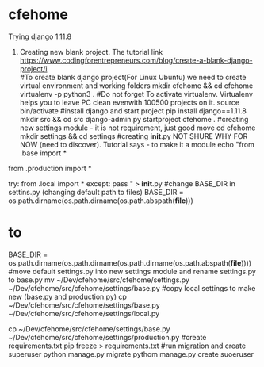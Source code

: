 # cfehome
Trying django 1.11.8 
1. Creating new blank project. The tutorial link https://www.codingforentrepreneurs.com/blog/create-a-blank-django-project/i <br>
#To create blank django project(For Linux Ubuntu) we need to create virtual environment and working folders
mkdir cfehome && cd cfehome
virtualenv -p python3 . 
#Do not forget To activate virtualenv. Virtualenv helps you to leave PC clean evenwith 100500 projects on it. 
source bin/activate
#install django and start project
pip install django==1.11.8
mkdir src && cd src
django-admin.py startproject cfehome .
#creating new settings module - it is not requirement, just good move
cd cfehome
mkdir settings && cd settings
#creating __init__.py NOT SHURE WHY FOR NOW (need to discover). Tutorial says - to make it a module
echo "from .base import *

from .production import *

try:
   from .local import *
except:
   pass
" > __init__.py
#change BASE_DIR in settins.py (changing default path to files)
BASE_DIR = os.path.dirname(os.path.dirname(os.path.abspath(__file__)))
# to
BASE_DIR = os.path.dirname(os.path.dirname(os.path.dirname(os.path.abspath(__file__))))
#move default settings.py into new settings module and rename settings.py to base.py
mv ~/Dev/cfehome/src/cfehome/settings.py ~/Dev/cfehome/src/cfehome/settings/base.py
#copy local settings to make new (base.py and production.py)
cp ~/Dev/cfehome/src/cfehome/settings/base.py ~/Dev/cfehome/src/cfehome/settings/local.py

cp ~/Dev/cfehome/src/cfehome/settings/base.py ~/Dev/cfehome/src/cfehome/settings/production.py
#create requirements.txt
pip freeze > requirements.txt
#run migration and create superuser
python manage.py migrate
pythom manage.py create suoeruser
